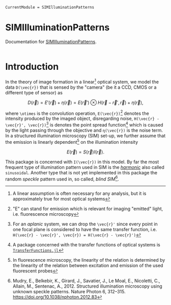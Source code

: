 ```@meta
CurrentModule = SIMIlluminationPatterns
```
<!-- TODO: Use https://github.com/JuliaDocs/DocumenterCitations.jl for the citations <12-10-23> -->

# SIMIlluminationPatterns

Documentation for [SIMIlluminationPatterns](https://github.com/kunzaatko/SIMIlluminationPatterns.jl).

```@index
```

# Introduction

In the theory of image formation in a linear[^1] optical system, we model the data ``D(\vec{r})`` that is sensed by the "camera" (be
it a CCD, CMOS or a different type of sensor) as

```math
    D(\vec{r}) = E'(\vec{r}) + η(\vec{r}) = E(\vec{r}') \otimes H(\vec{r} - \vec{r}', \vec{r}) + η(\vec{r}),
```
where ``\otimes`` is the convolution operation, ``E(\vec{r})``[^2] denotes the intensity produced by the imaged object, disregarding noise,
``H(\vec{r} - \vec{r}', \vec{r})``[^3] is denotes the point spread function[^4] which is caused by the light passing through the 
objective and ``η(\vec{r})`` is the noise term. In a structured illumination microscopy (SIM) set-up, we further assume
that the emission is linearly dependent[^5] on the illumination intensity
```math
    E(\vec{r}) = S(\vec{r})I(\vec{r}).
```
This package is concerned with ``I(\vec{r})`` in this model. By far the most frequent type of illumination pattern used
in SIM is the [_harmonic_](harmonic.md) also called `sinusoidal`. Another type that is not yet implemented in this
package the random _speckle_ pattern used in, so called, _blind SIM_[^Mudry2012].

[^1]: A linear assumption is often necessary for any analysis, but it is approximately true for most optical systems
[^2]: "E" can stand for emission which is relevant for imaging "emitted" light, i.e. fluorescence microscopy
[^3]: For an _aplanic_ system, we can drop the ``\vec{r}'`` since every point in one focal plane is considered to have
      the same transfer function, i.e. ``H(\vec{r} - \vec{r}', \vec{r}) = H(\vec{r} - \vec{r}')``
[^4]: A package concerned with the transfer functions of optical systems is [`TransferFunctions.jl`](https://github.com/kunzaatko/TransferFunctions.jl)
[^5]: In fluorescence microscopy, the linearity of the relation is determined by the linearity of the relation between
      excitation and emission of the used fluorescent probes
[^Mudry2012]: Mudry, E., Belkebir, K., Girard, J., Savatier, J., Le Moal, E., Nicoletti, C., Allain, M., Sentenac, A., 2012. Structured illumination microscopy using unknown speckle patterns. Nature Photon 6, 312–315. https://doi.org/10.1038/nphoton.2012.83
